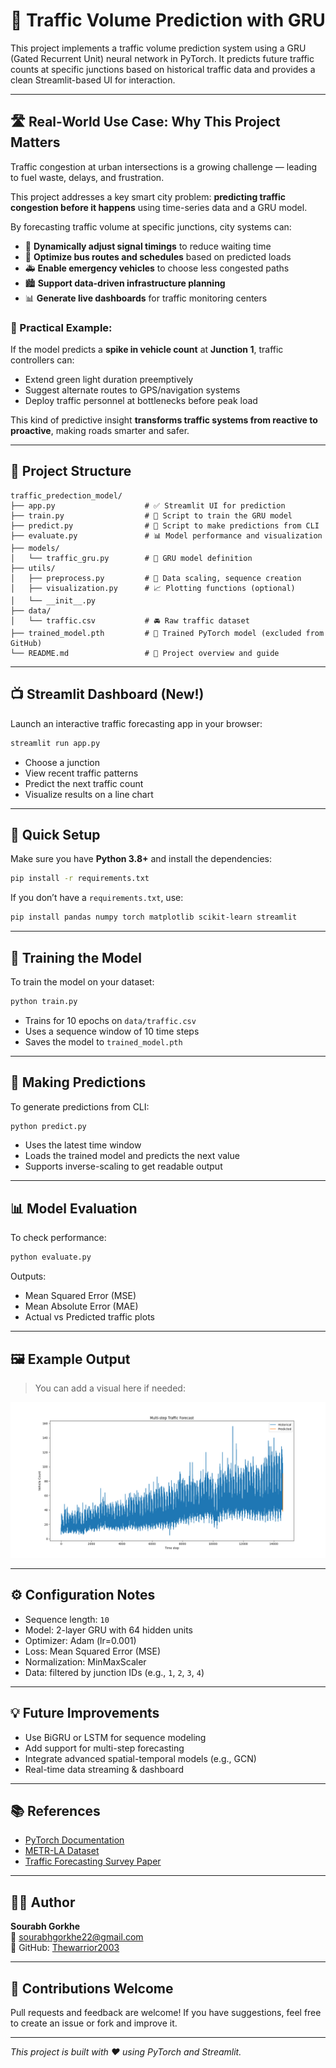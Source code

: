
# 🚦 Traffic Volume Prediction with GRU

This project implements a traffic volume prediction system using a GRU (Gated Recurrent Unit) neural network in PyTorch. It predicts future traffic counts at specific junctions based on historical traffic data and provides a clean Streamlit-based UI for interaction.

---

## 🛣️ Real-World Use Case: Why This Project Matters

Traffic congestion at urban intersections is a growing challenge — leading to fuel waste, delays, and frustration.

This project addresses a key smart city problem: **predicting traffic congestion before it happens** using time-series data and a GRU model.

By forecasting traffic volume at specific junctions, city systems can:

- 🚦 **Dynamically adjust signal timings** to reduce waiting time
- 🚌 **Optimize bus routes and schedules** based on predicted loads
- 🚑 **Enable emergency vehicles** to choose less congested paths
- 🏙️ **Support data-driven infrastructure planning**
- 📊 **Generate live dashboards** for traffic monitoring centers

### 🔧 Practical Example:
If the model predicts a **spike in vehicle count** at **Junction 1**, traffic controllers can:
- Extend green light duration preemptively
- Suggest alternate routes to GPS/navigation systems
- Deploy traffic personnel at bottlenecks before peak load

This kind of predictive insight **transforms traffic systems from reactive to proactive**, making roads smarter and safer.

---

## 📁 Project Structure

```
traffic_predection_model/
├── app.py                    # ✅ Streamlit UI for prediction
├── train.py                  # 🧠 Script to train the GRU model
├── predict.py                # 🔮 Script to make predictions from CLI
├── evaluate.py               # 📊 Model performance and visualization
├── models/
│   └── traffic_gru.py        # 📐 GRU model definition
├── utils/
│   ├── preprocess.py         # 🔧 Data scaling, sequence creation
│   ├── visualization.py      # 📈 Plotting functions (optional)
│   └── __init__.py
├── data/
│   └── traffic.csv           # 🚘 Raw traffic dataset
├── trained_model.pth         # 💾 Trained PyTorch model (excluded from GitHub)
└── README.md                 # 📘 Project overview and guide
```

---

## 📺 Streamlit Dashboard (New!)

Launch an interactive traffic forecasting app in your browser:

```bash
streamlit run app.py
```

- Choose a junction
- View recent traffic patterns
- Predict the next traffic count
- Visualize results on a line chart

---

## 🚀 Quick Setup

Make sure you have **Python 3.8+** and install the dependencies:

```bash
pip install -r requirements.txt
```

If you don’t have a `requirements.txt`, use:

```bash
pip install pandas numpy torch matplotlib scikit-learn streamlit
```

---

## 🧠 Training the Model

To train the model on your dataset:

```bash
python train.py
```

- Trains for 10 epochs on `data/traffic.csv`
- Uses a sequence window of 10 time steps
- Saves the model to `trained_model.pth`

---

## 🔮 Making Predictions

To generate predictions from CLI:

```bash
python predict.py
```

- Uses the latest time window
- Loads the trained model and predicts the next value
- Supports inverse-scaling to get readable output

---

## 📊 Model Evaluation

To check performance:

```bash
python evaluate.py
```

Outputs:
- Mean Squared Error (MSE)
- Mean Absolute Error (MAE)
- Actual vs Predicted traffic plots

---

## 🖼️ Example Output

> You can add a visual here if needed:

![Prediction vs Actual](images/multi_step_traffic_forecast.png)

---

## ⚙️ Configuration Notes

- Sequence length: `10`
- Model: 2-layer GRU with 64 hidden units
- Optimizer: Adam (lr=0.001)
- Loss: Mean Squared Error (MSE)
- Normalization: MinMaxScaler
- Data: filtered by junction IDs (e.g., `1`, `2`, `3`, `4`)

---

## 💡 Future Improvements

- Use BiGRU or LSTM for sequence modeling
- Add support for multi-step forecasting
- Integrate advanced spatial-temporal models (e.g., GCN)
- Real-time data streaming & dashboard

---

## 📚 References

- [PyTorch Documentation](https://pytorch.org/docs/stable/index.html)
- [METR-LA Dataset](https://github.com/liyaguang/DCRNN)
- [Traffic Forecasting Survey Paper](https://arxiv.org/abs/1708.04811)

---

## 👨‍💻 Author

**Sourabh Gorkhe**  
📧 [sourabhgorkhe22@gmail.com](mailto:sourabhgorkhe22@gmail.com)  
🔗 GitHub: [Thewarrior2003](https://github.com/Thewarrior2003)

---

## 🙌 Contributions Welcome

Pull requests and feedback are welcome! If you have suggestions, feel free to create an issue or fork and improve it.

---

*This project is built with ❤️ using PyTorch and Streamlit.*
